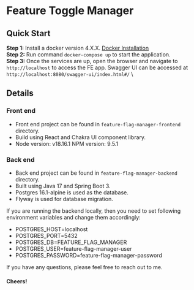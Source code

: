 # Feature Toggle Manager

## Quick Start
<b>Step 1:</b> Install a docker version 4.X.X. [Docker Installation](https://docs.docker.com/get-docker/) \
<b>Step 2:</b> Run command `docker-compose up` to start the application. \
<b>Step 3:</b> Once the services are up, open the browser and navigate to `http://localhost` to access the FE app. Swagger UI can be accessed at `http://localhost:8080/swagger-ui/index.html#/` \

## Details
### Front end
 - Front end project can be found in `feature-flag-manager-frontend` directory.
 - Build using React and Chakra UI component library.
 - Node version: v18.16.1 NPM version: 9.5.1

### Back end
 - Back end project can be found in `feature-flag-manager-backend` directory.
 - Built using Java 17 and Spring Boot 3.
 - Postgres 16.1-alpine is used as the database.
 - Flyway is used for database migration.

If you are running the backend locally, then you need to set following environment variables and change them accordingly:
- POSTGRES_HOST=localhost
- POSTGRES_PORT=5432
- POSTGRES_DB=FEATURE_FLAG_MANAGER
- POSTGRES_USER=feature-flag-manager-user
- POSTGRES_PASSWORD=feature-flag-manager-password

If you have any questions, please feel free to reach out to me.

#### Cheers!